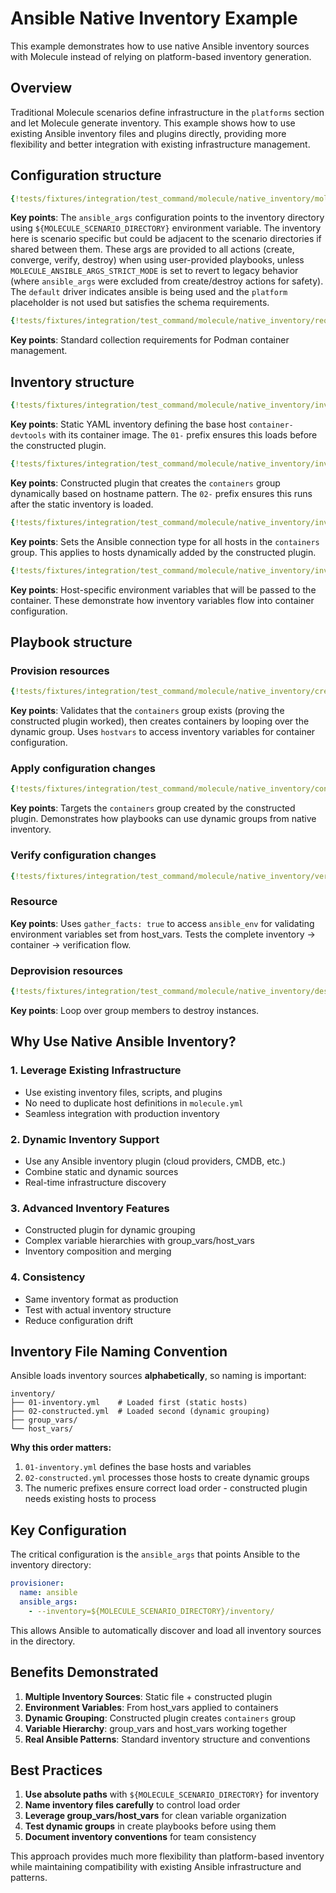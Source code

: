 # Ansible Native Inventory Example

This example demonstrates how to use native Ansible inventory sources with Molecule instead of relying on platform-based inventory generation.

## Overview

Traditional Molecule scenarios define infrastructure in the `platforms` section and let Molecule generate inventory. This example shows how to use existing Ansible inventory files and plugins directly, providing more flexibility and better integration with existing infrastructure management.

## Configuration structure

```yaml title="molecule.yml"
{!tests/fixtures/integration/test_command/molecule/native_inventory/molecule.yml!}
```

**Key points**: The `ansible_args` configuration points to the inventory directory using `${MOLECULE_SCENARIO_DIRECTORY}` environment variable. The inventory here is scenario specific but could be adjacent to the scenario directories if shared between them. These args are provided to all actions (create, converge, verify, destroy) when using user-provided playbooks, unless `MOLECULE_ANSIBLE_ARGS_STRICT_MODE` is set to revert to legacy behavior (where `ansible_args` were excluded from create/destroy actions for safety). The `default` driver indicates ansible is being used and the `platform` placeholder is not used but satisfies the schema requirements.

```yaml title="requirements.yml"
{!tests/fixtures/integration/test_command/molecule/native_inventory/requirements.yml!}
```

**Key points**: Standard collection requirements for Podman container management.

## Inventory structure

```yaml title="inventory/01-inventory.yml"
{!tests/fixtures/integration/test_command/molecule/native_inventory/inventory/01-inventory.yml!}
```

**Key points**: Static YAML inventory defining the base host `container-devtools` with its container image. The `01-` prefix ensures this loads before the constructed plugin.

```yaml title="inventory/02-constructed.yml"
{!tests/fixtures/integration/test_command/molecule/native_inventory/inventory/02-constructed.yml!}
```

**Key points**: Constructed plugin that creates the `containers` group dynamically based on hostname pattern. The `02-` prefix ensures this runs after the static inventory is loaded.

```yaml title="inventory/group_vars/containers.yml"
{!tests/fixtures/integration/test_command/molecule/native_inventory/inventory/group_vars/containers.yml!}
```

**Key points**: Sets the Ansible connection type for all hosts in the `containers` group. This applies to hosts dynamically added by the constructed plugin.

```yaml title="inventory/host_vars/container-devtools.yml"
{!tests/fixtures/integration/test_command/molecule/native_inventory/inventory/host_vars/container-devtools.yml!}
```

**Key points**: Host-specific environment variables that will be passed to the container. These demonstrate how inventory variables flow into container configuration.

## Playbook structure

### Provision resources

```yaml title="create.yml"
{!tests/fixtures/integration/test_command/molecule/native_inventory/create.yml!}
```

**Key points**: Validates that the `containers` group exists (proving the constructed plugin worked), then creates containers by looping over the dynamic group. Uses `hostvars` to access inventory variables for container configuration.

### Apply configuration changes

```yaml title="converge.yml"
{!tests/fixtures/integration/test_command/molecule/native_inventory/converge.yml!}
```

**Key points**: Targets the `containers` group created by the constructed plugin. Demonstrates how playbooks can use dynamic groups from native inventory.

### Verify configuration changes

```yaml title="verify.yml"
{!tests/fixtures/integration/test_command/molecule/native_inventory/verify.yml!}
```

### Resource

**Key points**: Uses `gather_facts: true` to access `ansible_env` for validating environment variables set from host_vars. Tests the complete inventory → container → verification flow.

### Deprovision resources

```yaml title="destroy.yml"
{!tests/fixtures/integration/test_command/molecule/native_inventory/destroy.yml!}
```

**Key points**: Loop over group members to destroy instances.

## Why Use Native Ansible Inventory?

### 1. **Leverage Existing Infrastructure**

- Use existing inventory files, scripts, and plugins
- No need to duplicate host definitions in `molecule.yml`
- Seamless integration with production inventory

### 2. **Dynamic Inventory Support**

- Use any Ansible inventory plugin (cloud providers, CMDB, etc.)
- Combine static and dynamic sources
- Real-time infrastructure discovery

### 3. **Advanced Inventory Features**

- Constructed plugin for dynamic grouping
- Complex variable hierarchies with group_vars/host_vars
- Inventory composition and merging

### 4. **Consistency**

- Same inventory format as production
- Test with actual inventory structure
- Reduce configuration drift

## Inventory File Naming Convention

Ansible loads inventory sources **alphabetically**, so naming is important:

```
inventory/
├── 01-inventory.yml    # Loaded first (static hosts)
├── 02-constructed.yml  # Loaded second (dynamic grouping)
├── group_vars/
└── host_vars/
```

**Why this order matters:**

1. `01-inventory.yml` defines the base hosts and variables
2. `02-constructed.yml` processes those hosts to create dynamic groups
3. The numeric prefixes ensure correct load order - constructed plugin needs existing hosts to process

## Key Configuration

The critical configuration is the `ansible_args` that points Ansible to the inventory directory:

```yaml
provisioner:
  name: ansible
  ansible_args:
    - --inventory=${MOLECULE_SCENARIO_DIRECTORY}/inventory/
```

This allows Ansible to automatically discover and load all inventory sources in the directory.

## Benefits Demonstrated

1. **Multiple Inventory Sources**: Static file + constructed plugin
2. **Environment Variables**: From host_vars applied to containers
3. **Dynamic Grouping**: Constructed plugin creates `containers` group
4. **Variable Hierarchy**: group_vars and host_vars working together
5. **Real Ansible Patterns**: Standard inventory structure and conventions

## Best Practices

1. **Use absolute paths** with `${MOLECULE_SCENARIO_DIRECTORY}` for inventory
2. **Name inventory files carefully** to control load order
3. **Leverage group_vars/host_vars** for clean variable organization
4. **Test dynamic groups** in create playbooks before using them
5. **Document inventory conventions** for team consistency

This approach provides much more flexibility than platform-based inventory while maintaining compatibility with existing Ansible infrastructure and patterns.
